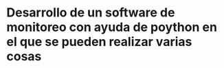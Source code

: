 # Desarrollo de un software de monitoreo con ayuda de poython en el que se pueden realizar varias cosas 
